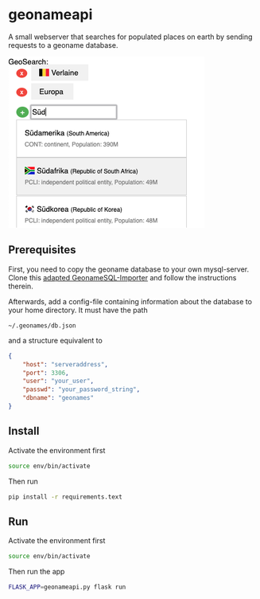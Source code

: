 # geonameapi

A small webserver that searches for populated places on earth by sending requests to a geoname database.

![example](https://raw.githubusercontent.com/benmaier/geonameapi/master/img/example.png)


## Prerequisites

First, you need to copy the geoname database to your own mysql-server. Clone this [adapted GeonameSQL-Importer](https://github.com/benmaier/GeoNames-MySQL-DataImport) and follow the instructions therein.

Afterwards, add a config-file containing information about the database to your home directory. It must have the path

```
~/.geonames/db.json
```

and a structure equivalent to

```json
{
    "host": "serveraddress",
    "port": 3306,
    "user": "your_user",
    "passwd": "your_password_string",
    "dbname": "geonames"
}
```

## Install

Activate the environment first

```bash
source env/bin/activate
```

Then run

```bash
pip install -r requirements.text
```

## Run

Activate the environment first

```bash
source env/bin/activate
```

Then run the app

```bash
FLASK_APP=geonameapi.py flask run
```


